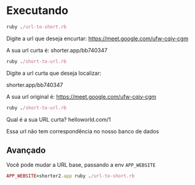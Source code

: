 # Executando

```ruby
ruby ./url-to-short.rb
```

Digite a url que deseja encurtar:
https://meet.google.com/ufw-cqiy-cgm


A sua url curta é: shorter.app/bb740347


```ruby
ruby ./short-to-url.rb
```

Digite a url curta que deseja localizar:

shorter.app/bb740347


A sua url original é: https://meet.google.com/ufw-cqiy-cgm


```ruby
ruby ./short-to-url.rb
```

Qual é a sua URL curta?
helloworld.com/1

Essa url não tem correspondência no nosso banco de dados



## Avançado
Você pode mudar a URL base, passando a env `APP_WEBSITE`

```ruby
APP_WEBSITE=shorter2.app ruby ./url-to-short.rb
```